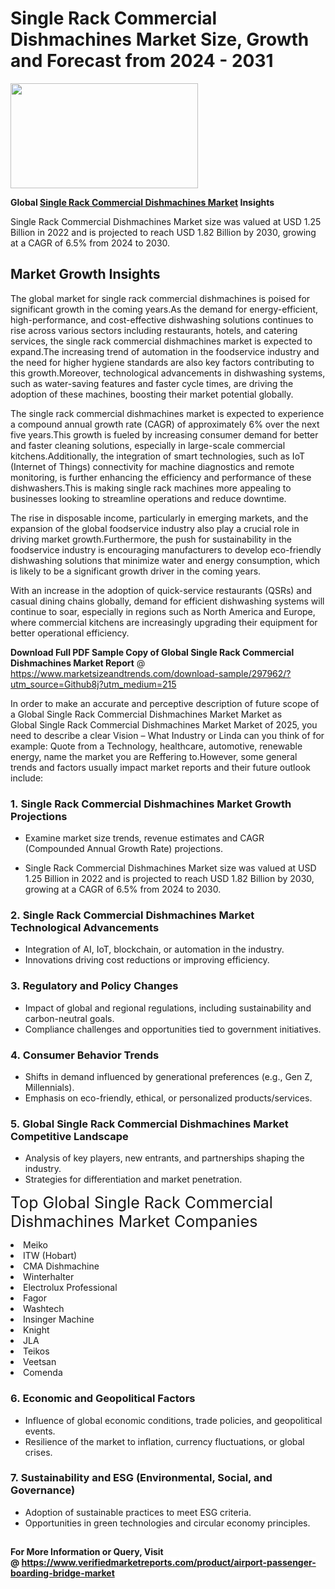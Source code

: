 <H1>Single Rack Commercial Dishmachines Market Size, Growth and Forecast from 2024 - 2031</H1><img class="aligncenter size-medium wp-image-584254" src="https://thirdeyenews.in/wp-content/uploads/2024/09/Global-Market-Research-300x168.jpeg" alt="" width="300" height="168" /><p><strong>Global&nbsp;<a href="https://www.marketsizeandtrends.com/download-sample/297962/?utm_source=Github8j?utm_medium=215">Single Rack Commercial Dishmachines Market</a> Insights</strong></p><p>Single Rack Commercial Dishmachines Market size was valued at USD 1.25 Billion in 2022 and is projected to reach USD 1.82 Billion by 2030, growing at a CAGR of 6.5% from 2024 to 2030.</p><p><h2>Market Growth Insights</h2> <p>The global market for single rack commercial dishmachines is poised for significant growth in the coming years.As the demand for energy-efficient, high-performance, and cost-effective dishwashing solutions continues to rise across various sectors including restaurants, hotels, and catering services, the single rack commercial dishmachines market is expected to expand.The increasing trend of automation in the foodservice industry and the need for higher hygiene standards are also key factors contributing to this growth.Moreover, technological advancements in dishwashing systems, such as water-saving features and faster cycle times, are driving the adoption of these machines, boosting their market potential globally.</p> <p>The single rack commercial dishmachines market is expected to experience a compound annual growth rate (CAGR) of approximately 6% over the next five years.This growth is fueled by increasing consumer demand for better and faster cleaning solutions, especially in large-scale commercial kitchens.Additionally, the integration of smart technologies, such as IoT (Internet of Things) connectivity for machine diagnostics and remote monitoring, is further enhancing the efficiency and performance of these dishwashers.This is making single rack machines more appealing to businesses looking to streamline operations and reduce downtime.</p> <p>The rise in disposable income, particularly in emerging markets, and the expansion of the global foodservice industry also play a crucial role in driving market growth.Furthermore, the push for sustainability in the foodservice industry is encouraging manufacturers to develop eco-friendly dishwashing solutions that minimize water and energy consumption, which is likely to be a significant growth driver in the coming years.</p> <p>With an increase in the adoption of quick-service restaurants (QSRs) and casual dining chains globally, demand for efficient dishwashing systems will continue to soar, especially in regions such as North America and Europe, where commercial kitchens are increasingly upgrading their equipment for better operational efficiency.</p> <p><span class=""><strong>Download Full PDF Sample Copy of Global Single Rack Commercial Dishmachines Market Report</strong> @ <a href="https://www.marketsizeandtrends.com/download-sample/297962/?utm_source=Github8j?utm_medium=215" target="_blank">https://www.marketsizeandtrends.com/download-sample/297962/?utm_source=Github8j?utm_medium=215</a></span></p><p>In order to make an accurate and perceptive description of future scope of a Global&nbsp;Single Rack Commercial Dishmachines Market Market as Global&nbsp;Single Rack Commercial Dishmachines Market Market of 2025, you need to describe a clear Vision &ndash; What Industry or Linda can you think of for example: Quote from a Technology, healthcare, automotive, renewable energy, name the market you are Reffering to.However, some general trends and factors usually impact market reports and their future outlook include:</p><h3>1.&nbsp;<strong>Single Rack Commercial Dishmachines Market Growth Projections</strong></h3><ul><li>Examine market size trends, revenue estimates and CAGR (Compounded Annual Growth Rate) projections.</li><li><p>Single Rack Commercial Dishmachines Market size was valued at USD 1.25 Billion in 2022 and is projected to reach USD 1.82 Billion by 2030, growing at a CAGR of 6.5% from 2024 to 2030.</p></li></ul><h3>2.&nbsp;<strong>Single Rack Commercial Dishmachines Market Technological Advancements</strong></h3><ul><li>Integration of AI, IoT, blockchain, or automation in the industry.</li><li>Innovations driving cost reductions or improving efficiency.</li></ul><h3>3.&nbsp;<strong>Regulatory and Policy Changes</strong></h3><ul><li>Impact of global and regional regulations, including sustainability and carbon-neutral goals.</li><li>Compliance challenges and opportunities tied to government initiatives.</li></ul><h3>4.&nbsp;<strong>Consumer Behavior Trends</strong></h3><ul><li>Shifts in demand influenced by generational preferences (e.g., Gen Z, Millennials).</li><li>Emphasis on eco-friendly, ethical, or personalized products/services.</li></ul><h3>5.&nbsp;<strong>Global Single Rack Commercial Dishmachines Market Competitive Landscape</strong></h3><ul><li>Analysis of key players, new entrants, and partnerships shaping the industry.</li><li>Strategies for differentiation and market penetration.</li></ul><p data-pm-slice="1 1 []"><span style="color: inherit; font-family: inherit; font-size: 25px;">Top Global Single Rack Commercial Dishmachines Market Companies</span></p><div class="" data-test-id=""><p><li>Meiko</li><li> ITW (Hobart)</li><li> CMA Dishmachine</li><li> Winterhalter</li><li> Electrolux Professional</li><li> Fagor</li><li> Washtech</li><li> Insinger Machine</li><li> Knight</li><li> JLA</li><li> Teikos</li><li> Veetsan</li><li> Comenda</li></p></div><h3>6.&nbsp;<strong>Economic and Geopolitical Factors</strong></h3><ul><li>Influence of global economic conditions, trade policies, and geopolitical events.</li><li>Resilience of the market to inflation, currency fluctuations, or global crises.</li></ul><h3>7.&nbsp;<strong>Sustainability and ESG (Environmental, Social, and Governance)</strong></h3><ul><li>Adoption of sustainable practices to meet ESG criteria.</li><li>Opportunities in green technologies and circular economy principles.</li></ul><h2><strong style="font-size: 14px;">For More Information or Query, Visit @&nbsp;</strong><a style="background-color: #ffffff; font-size: 14px;" href="https://www.marketsizeandtrends.com/report/single-rack-commercial-dishmachines-market/" target="_blank">https://www.verifiedmarketreports.com/product/airport-passenger-boarding-bridge-market</a></h2>